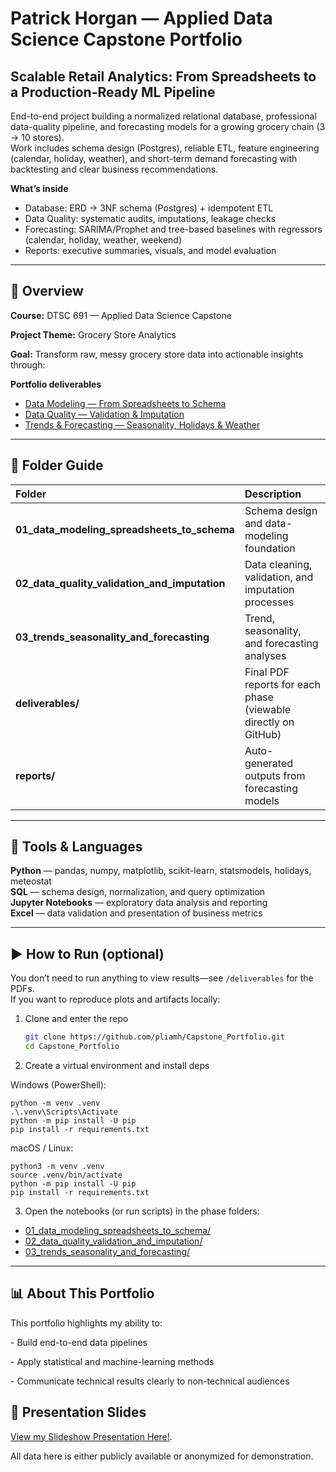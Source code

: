# Patrick Horgan — Applied Data Science Capstone Portfolio


## Scalable Retail Analytics: From Spreadsheets to a Production-Ready ML Pipeline

End-to-end project building a normalized relational database, professional data-quality pipeline, and forecasting models for a growing grocery chain (3 → 10 stores).  
Work includes schema design (Postgres), reliable ETL, feature engineering (calendar, holiday, weather), and short-term demand forecasting with backtesting and clear business recommendations.

**What’s inside**
- Database: ERD → 3NF schema (Postgres) + idempotent ETL  
- Data Quality: systematic audits, imputations, leakage checks  
- Forecasting: SARIMA/Prophet and tree-based baselines with regressors (calendar, holiday, weather, weekend)  
- Reports: executive summaries, visuals, and model evaluation 


---



## 🧠 Overview



**Course:** DTSC 691 — Applied Data Science Capstone

**Project Theme:** Grocery Store Analytics

**Goal:** Transform raw, messy grocery store data into actionable insights through:

**Portfolio deliverables**

- [Data Modeling — From Spreadsheets to Schema](deliverables/01_data_modeling_spreadsheets_to_schema.ipynb.pdf)
- [Data Quality — Validation & Imputation](deliverables/02_data_quality_validation_and_imputation.ipynb.pdf)
- [Trends & Forecasting — Seasonality, Holidays & Weather](deliverables/03_trends_seasonality_and_forecasting.ipynb.pdf)




---



## 📁 Folder Guide

| Folder | Description |
|:--|:--|
| **01_data_modeling_spreadsheets_to_schema** | Schema design and data-modeling foundation |
| **02_data_quality_validation_and_imputation** | Data cleaning, validation, and imputation processes |
| **03_trends_seasonality_and_forecasting** | Trend, seasonality, and forecasting analyses |
| **deliverables/** | Final PDF reports for each phase (viewable directly on GitHub) |
| **reports/** | Auto-generated outputs from forecasting models |




---



## 🧰 Tools & Languages

**Python** — pandas, numpy, matplotlib, scikit-learn, statsmodels, holidays, meteostat  
**SQL** — schema design, normalization, and query optimization  
**Jupyter Notebooks** — exploratory data analysis and reporting  
**Excel** — data validation and presentation of business metrics


---



## ▶️ How to Run (optional)

You don’t need to run anything to view results—see `/deliverables` for the PDFs.  
If you want to reproduce plots and artifacts locally:

1. Clone and enter the repo
   ```bash
   git clone https://github.com/pliamh/Capstone_Portfolio.git
   cd Capstone_Portfolio

2. Create a virtual environment and install deps

Windows (PowerShell):
```
python -m venv .venv
.\.venv\Scripts\Activate
python -m pip install -U pip
pip install -r requirements.txt
```
macOS / Linux:
```
python3 -m venv .venv
source .venv/bin/activate
python -m pip install -U pip
pip install -r requirements.txt
```
3. Open the notebooks (or run scripts) in the phase folders:

- [01_data_modeling_spreadsheets_to_schema/](01_data_modeling_spreadsheets_to_schema)
- [02_data_quality_validation_and_imputation/](02_data_quality_validation_and_imputation)
- [03_trends_seasonality_and_forecasting/](03_trends_seasonality_and_forecasting)


---



## 📊 About This Portfolio



This portfolio highlights my ability to:

\- Build end-to-end data pipelines  

\- Apply statistical and machine-learning methods  

\- Communicate technical results clearly to non-technical audiences


## 🎥 Presentation Slides
[View my Slideshow Presentation Here!](https://docs.google.com/presentation/d/1qvE5fw_8k-x9Axo0eDVxJbywCQL9gbGUixdWl6yciRs/edit?slide=id.p1#slide=id.p1).




All data here is either publicly available or anonymized for demonstration.

